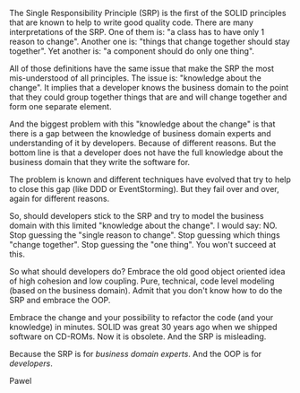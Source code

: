 The Single Responsibility Principle (SRP) is the first of the SOLID
principles that are known to help to write good quality code. There are
many interpretations of the SRP. One of them is: "a class has to have only
1 reason to change". Another one is: "things that change together should
stay together". Yet another is: "a component should do only one thing".

All of those definitions have the same issue that make the SRP the most
mis-understood of all principles. The issue is: "knowledge about the
change". It implies that a developer knows the business domain to the point
that they could group together things that are and will change together and
form one separate element.

And the biggest problem with this "knowledge about the change" is that
there is a gap between the knowledge of business domain experts and
understanding of it by developers. Because of different reasons. But the
bottom line is that a developer does not have the full knowledge about the
business domain that they write the software for.

The problem is known and different techniques have evolved that try to help
to close this gap (like DDD or EventStorming). But they fail over and over,
again for different reasons.

So, should developers stick to the SRP and try to model the business domain
with this limited "knowledge about the change". I would say: NO. Stop
guessing the "single reason to change". Stop guessing which things "change
together". Stop guessing the "one thing". You won't succeed at this.

So what should developers do? Embrace the old good object oriented idea of
high cohesion and low coupling. Pure, technical, code level modeling (based
on the business domain). Admit that you don't know how to do the SRP and
embrace the OOP.

Embrace the change and your possibility to refactor the code (and your
knowledge) in minutes. SOLID was great 30 years ago when we shipped
software on CD-ROMs. Now it is obsolete. And the SRP is misleading.

Because the SRP is for *business domain experts*.
And the OOP is for *developers*.

Pawel
